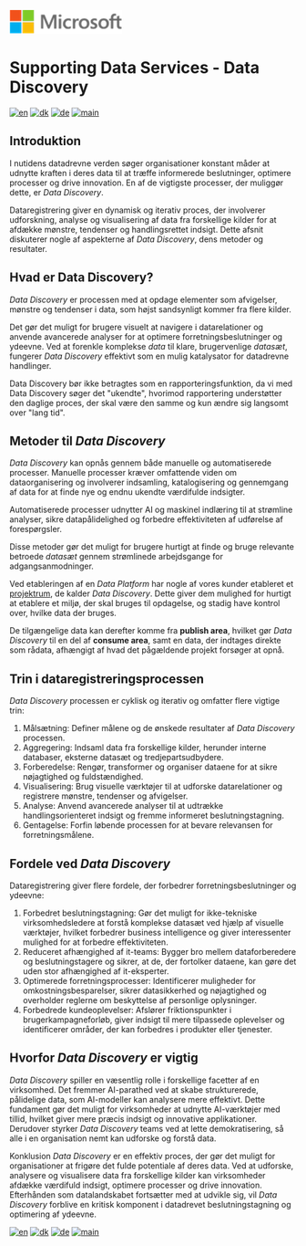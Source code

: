 ![microsoft](../../images/microsoft.png)

# Supporting Data Services - Data Discovery

[![en](https://img.shields.io/badge/lang-en-blue.svg)](DataDiscovery.md)
[![dk](https://img.shields.io/badge/lang-da-red.svg)](DataDiscovery-da.md)
[![de](https://img.shields.io/badge/lang-de-yellow.svg)](DataDiscovery-de.md)
[![main](https://img.shields.io/badge/main-document-green.svg)](../../README.md)

## Introduktion

I nutidens datadrevne verden søger organisationer konstant måder at udnytte kraften i deres data til at træffe informerede beslutninger, optimere processer og drive innovation. En af de vigtigste processer, der muliggør dette, er *Data Discovery*.

Dataregistrering giver en dynamisk og iterativ proces, der involverer udforskning, analyse og visualisering af data fra forskellige kilder for at afdække mønstre, tendenser og handlingsrettet indsigt. Dette afsnit diskuterer nogle af aspekterne af *Data Discovery*, dens metoder og resultater.

## Hvad er Data Discovery?

*Data Discovery* er processen med at opdage elementer som afvigelser, mønstre og tendenser i data, som højst sandsynligt kommer fra flere kilder.

Det gør det muligt for brugere visuelt at navigere i datarelationer og anvende avancerede analyser for at optimere forretningsbeslutninger og ydeevne. Ved at forenkle komplekse *data* til klare, brugervenlige *datasæt*, fungerer *Data Discovery* effektivt som en mulig katalysator for datadrevne handlinger.

Data Discovery bør ikke betragtes som en rapporteringsfunktion, da vi med Data Discovery søger det "ukendte", hvorimod rapportering understøtter den daglige proces, der skal være den samme og kun ændre sig 
langsomt over "lang tid".

## Metoder til *Data Discovery*

*Data Discovery* kan opnås gennem både manuelle og automatiserede processer. Manuelle processer kræver omfattende viden om dataorganisering og involverer indsamling, katalogisering og gennemgang af data for at finde nye og endnu ukendte værdifulde indsigter.

Automatiserede processer udnytter AI og maskinel indlæring til at strømline analyser, sikre datapålidelighed og forbedre effektiviteten af udførelse af forespørgsler.

Disse metoder gør det muligt for brugere hurtigt at finde og bruge relevante betroede *datasæt* gennem strømlinede arbejdsgange for adgangsanmodninger.

Ved etableringen af en *Data Platform* har nogle af vores kunder etableret et [projektrum](https://github.com/jcordtz/a_data_platform/blob/main/README-da.md#udviklingsmilj%C3%B8---projektrum), de kalder *Data Discovery*.
Dette giver dem mulighed for hurtigt at etablere et miljø, der skal bruges til opdagelse, og stadig have kontrol over, hvilke data der bruges.

De tilgængelige data kan derefter komme fra **publish area**, hvilket gør *Data Discovery* til en del af **consume area**, samt en data, der indtages direkte som rådata, afhængigt af hvad 
det pågældende projekt forsøger at opnå.

## Trin i dataregistreringsprocessen

*Data Discovery* processen er cyklisk og iterativ og omfatter flere vigtige trin:

1) Målsætning: Definer målene og de ønskede resultater af *Data Discovery* processen.
2) Aggregering: Indsaml data fra forskellige kilder, herunder interne databaser, eksterne datasæt og tredjepartsudbydere.
3) Forberedelse: Rengør, transformer og organiser dataene for at sikre nøjagtighed og fuldstændighed.
4) Visualisering: Brug visuelle værktøjer til at udforske datarelationer og registrere mønstre, tendenser og afvigelser.
5) Analyse: Anvend avancerede analyser til at udtrække handlingsorienteret indsigt og fremme informeret beslutningstagning.
6) Gentagelse: Forfin løbende processen for at bevare relevansen for forretningsmålene.

## Fordele ved *Data Discovery*

Dataregistrering giver flere fordele, der forbedrer forretningsbeslutninger og ydeevne:

1) Forbedret beslutningstagning: Gør det muligt for ikke-tekniske virksomhedsledere at forstå komplekse datasæt ved hjælp af visuelle værktøjer, hvilket forbedrer business intelligence og giver interessenter mulighed for at forbedre effektiviteten.
2) Reduceret afhængighed af it-teams: Bygger bro mellem dataforberedere og beslutningstagere og sikrer, at de, der fortolker dataene, kan gøre det uden stor afhængighed af it-eksperter.
3) Optimerede forretningsprocesser: Identificerer muligheder for omkostningsbesparelser, sikrer datasikkerhed og nøjagtighed og overholder reglerne om beskyttelse af personlige oplysninger.
4) Forbedrede kundeoplevelser: Afslører friktionspunkter i brugerkampagneforløb, giver indsigt til mere tilpassede oplevelser og identificerer områder, der kan forbedres i produkter eller tjenester.

## Hvorfor *Data Discovery* er vigtig

*Data Discovery* spiller en væsentlig rolle i forskellige facetter af en virksomhed. Det fremmer AI-parathed ved at skabe strukturerede, pålidelige data, som AI-modeller kan analysere mere effektivt. Dette fundament gør det muligt for virksomheder at udnytte AI-værktøjer med tillid, hvilket giver mere præcis indsigt og innovative applikationer. Derudover styrker *Data Discovery* teams ved at lette demokratisering, så alle i en organisation nemt kan udforske og forstå data.

Konklusion
*Data Discovery* er en effektiv proces, der gør det muligt for organisationer at frigøre det fulde potentiale af deres data. Ved at udforske, analysere og visualisere data fra forskellige kilder kan virksomheder afdække værdifuld indsigt, optimere processer og drive innovation. Efterhånden som datalandskabet fortsætter med at udvikle sig, vil *Data Discovery* forblive en kritisk komponent i datadrevet beslutningstagning og optimering af ydeevne.

[![en](https://img.shields.io/badge/lang-en-blue.svg)](DataDiscovery.md)
[![dk](https://img.shields.io/badge/lang-da-red.svg)](DataDiscovery-da.md)
[![de](https://img.shields.io/badge/lang-de-yellow.svg)](DataDiscovery-de.md)
[![main](https://img.shields.io/badge/main-document-green.svg)](../../README.md)
